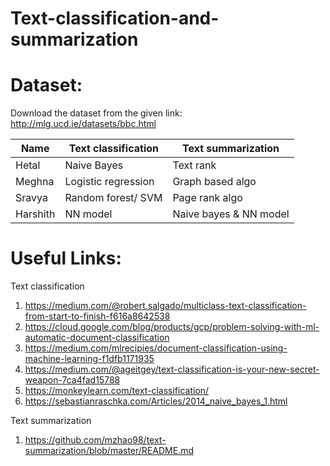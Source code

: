 # Text-classification-and-summarization

# Dataset:
Download the dataset from the given link: 
http://mlg.ucd.ie/datasets/bbc.html


|Name | Text classification | Text summarization | 
| -----| -----| ----|
| Hetal | Naive Bayes | Text rank | |
| Meghna | Logistic regression | Graph based algo | 
| Sravya | Random forest/ SVM | Page rank algo | 
| Harshith | NN model | Naive bayes & NN model |

# Useful Links:
Text classification   
1. https://medium.com/@robert.salgado/multiclass-text-classification-from-start-to-finish-f616a8642538
2. https://cloud.google.com/blog/products/gcp/problem-solving-with-ml-automatic-document-classification
3. https://medium.com/mlrecipies/document-classification-using-machine-learning-f1dfb1171935
4. https://medium.com/@ageitgey/text-classification-is-your-new-secret-weapon-7ca4fad15788
5. https://monkeylearn.com/text-classification/
6. https://sebastianraschka.com/Articles/2014_naive_bayes_1.html

Text summarization
1. https://github.com/mzhao98/text-summarization/blob/master/README.md
